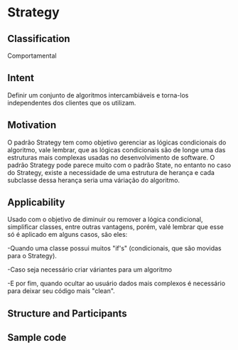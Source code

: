 # Strategy

## Classification
Comportamental

## Intent
Definir um conjunto de algoritmos intercambiáveis e torna-los independentes dos clientes que os utilizam. 

## Motivation
O padrão Strategy tem como objetivo gerenciar as lógicas condicionais do algoritmo, vale lembrar, que as lógicas condicionais são de longe uma das estruturas mais complexas usadas no desenvolvimento de software. O padrão Strategy pode parece muito com o padrão State, no entanto no caso do Strategy, existe a necessidade de uma estrutura de herança e cada subclasse dessa herança seria uma váriação do algoritmo.

## Applicability
Usado com o objetivo de diminuir ou remover a lógica condicional, simplificar classes, entre outras vantagens, porém, valé lembrar que esse só é aplicado em alguns casos, são eles:

-Quando uma classe possui muitos "if's" (condicionais, que são movidas para o Strategy).

-Caso seja necessário criar váriantes para um algoritmo

-E por fim, quando ocultar ao usuário dados mais complexos é necessário para deixar seu código mais "clean".

## Structure and Participants


## Sample code 


